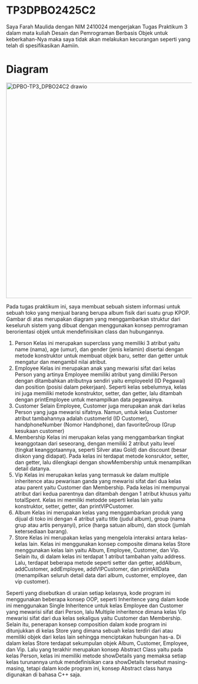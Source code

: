 # TP3DPBO2425C2

Saya Farah Maulida dengan NIM 2410024 mengerjakan Tugas Praktikum 3 dalam mata kuliah Desain dan Pemrograman Berbasis Objek untuk keberkahan-Nya maka saya tidak akan melakukan kecurangan seperti yang telah di spesifikasikan Aamiin.

# Diagram
<img width="882" height="584" alt="DPBO-TP3_DPBO24C2 drawio" src="https://github.com/user-attachments/assets/5ef6f202-526f-452b-ab5b-c7ee74a713f4" />

Pada tugas praktikum ini, saya membuat sebuah sistem informasi untuk sebuah toko yang menjual barang berupa album fisik dari suatu grup KPOP. Gambar di atas merupakan diagram yang menggambarkan struktur dari keseluruh sistem yang dibuat dengan menggunakan konsep pemrograman berorientasi objek untuk mendefinisikan class dan hubungannya.

1. Person
   Kelas ini merupakan superclass yang memiliki 3 atribut yaitu name (nama), age (umur), dan gender (jenis kelamin) disertai dengan metode konstruktor untuk membuat objek baru, setter dan getter untuk mengatur dan mengambil nilai atribut.
2. Employee
   Kelas ini merupakan anak yang mewarisi sifat dari kelas Person yang artinya Employee memiliki atribut yang dimiliki Person dengan ditambahkan atributnya sendiri yaitu employeeId (ID Pegawai) dan position (posisi dalam pekerjaan). Seperti kelas sebelumnya, kelas ini juga memiliki metode konstruktor, setter, dan getter, lalu ditambah dengan printEmployee untuk menampilkan data pegawainya.
3. Customer
   Selain Employee, Customer juga merupakan anak dari kelas Person yang juga mewarisi sifatnya. Namun, untuk kelas Customer atribut tambahannya adalah customerId (ID Customer), handphoneNumber (Nomor Handphone), dan favoriteGroup (Grup kesukaan customer)
4. Membership
   Kelas ini merupakan kelas yang menggambarkan tingkat keanggotaan dari seseorang, dengan memiliki 2 atribut yaitu level (tingkat keanggotaannya, seperti Silver atau Gold) dan discount (besar diskon yang didapat). Pada kelas ini terdapat metode konsruktor, setter, dan getter, lalu dilengkapi dengan showMembership untuk menampilkan detail datanya.
5. Vip
    Kelas ini merupakan kelas yang termasuk ke dalam multiple inheritence atau pewarisan ganda yang mewarisi sifat dari dua kelas atau parent yaitu Customer dan Membership. Pada kelas ini mempunyai atribut dari kedua parentnya dan ditambah dengan 1 atribut khusus yaitu totalSpent. Kelas ini memiliki metodde seperti kelas lain yaitu konstruktor, setter, getter, dan printVIPCustomer.
6. Album
    Kelas ini merupakan kelas yang menggambarkan produk yang dijual di toko ini dengan 4 atribut yaitu title (judul album), group (nama grup atau artis penyanyi), price (harga satuan album), dan stock (jumlah ketersediaan barang).
7. Store
    Kelas ini merupakan kelas yang mengelola interaksi antara kelas-kelas lain. Kelas ini menggunakan konsep composite dimana kelas Store menggunakan kelas lain yaitu Album, Employee, Customer, dan Vip. Selain itu, di dalam kelas ini terdapat 1 atribut tambahan yaitu address. Lalu, terdapat beberapa metode seperti setter dan getter, addAlbum, addCustomer, addEmployee, addVIPCustomer, dan printAllData (menampilkan seluruh detail data dari album, customer, employee, dan vip customer).

Seperti yang disebutkan di uraian setiap kelasnya, kode program ini menggunakan beberapa konsep OOP, seperti Inheritence yang dalam kode ini menggunakan Single Inheritence untuk kelas Employee dan Customer yang mewarisi sifat dari Person, lalu Multiple inheritence dimana kelas Vip mewarisi sifat dari dua kelas sekaligus yaitu Customer dan Membership. Selain itu, penerapan konsep composition dalam kode program ini ditunjukkan di kelas Store yang dimana sebuah kelas terdiri dari atau memiliki objek dari kelas lain sehingga menciptakan hubungan has-a. Di dalam kelas Store terdapat sekumpulan objek Album, Customer, Employee, dan Vip. Lalu yang terakhir merupakan konsep Abstract Class yaitu pada kelas Person, kelas ini memiliki metode showDetails yang memaksa setiap kelas turunannya untuk mendefinisikan cara showDetails tersebut masing-masing, tetapi dalam kode program ini, konsep Abstract class hanya digunakan di bahasa C++ saja.
